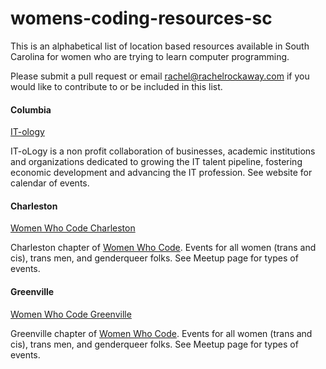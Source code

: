 # womens-coding-resources-sc

This is an alphabetical list of location based resources available in South Carolina for women who are trying to learn computer programming.

Please submit a pull request or email rachel@rachelrockaway.com if you would like to contribute to or be included in this list.

#### Columbia

[IT-ology](http://it-ology.org)

IT-oLogy is a non profit collaboration of businesses, academic institutions and organizations dedicated to growing the IT talent pipeline, fostering economic development and advancing the IT profession. See website for calendar of events.

#### Charleston

[Women Who Code Charleston](http://www.meetup.com/Women-Who-Code-Charleston/)

Charleston chapter of [Women Who Code](https://www.womenwhocode.com). Events for all women (trans and cis), trans men, and genderqueer folks. See Meetup page for types of events.


#### Greenville

[Women Who Code Greenville](http://www.meetup.com/Women-Who-Code-Greenville/)

Greenville chapter of [Women Who Code](https://www.womenwhocode.com). Events for all women (trans and cis), trans men, and genderqueer folks. See Meetup page for types of events.








